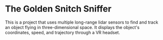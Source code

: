 # The Golden Snitch Sniffer
This is a project that uses multiple long-range lidar sensors to find and track
an object flying in three-dimensional space. It displays the object's coordinates,
speed, and trajectory through a VR headset.
